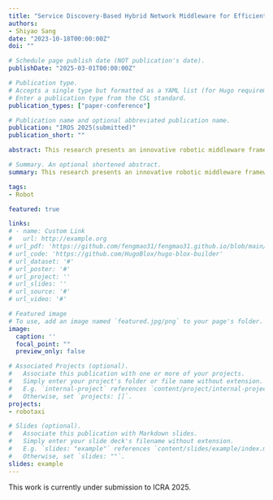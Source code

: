 ```yaml
---
title: "Service Discovery-Based Hybrid Network Middleware for Efficient Communication in Distributed Robotic Systems"
authors:
- Shiyao Sang
date: "2023-10-18T00:00:00Z"
doi: ""

# Schedule page publish date (NOT publication's date).
publishDate: "2025-03-01T00:00:00Z"

# Publication type.
# Accepts a single type but formatted as a YAML list (for Hugo requirements).
# Enter a publication type from the CSL standard.
publication_types: ["paper-conference"]

# Publication name and optional abbreviated publication name.
publication: "IROS 2025(submitted)"
publication_short: ""

abstract: This research presents an innovative robotic middleware framework that enhances communication efficiency, stability, and determinacy in distributed robotic operating systems.

# Summary. An optional shortened abstract.
summary: This research presents an innovative robotic middleware framework that enhances communication efficiency, stability, and determinacy in distributed robotic operating systems.

tags:
- Robot

featured: true

links:
# - name: Custom Link
#   url: http://example.org
# url_pdf: 'https://github.com/fengmao31/fengmao31.github.io/blob/main/content/publication/thesis_education_robot/ieeeconf_rimaos2c_draft.pdf'
# url_code: 'https://github.com/HugoBlox/hugo-blox-builder'
# url_dataset: '#'
# url_poster: '#'
# url_project: ''
# url_slides: ''
# url_source: '#'
# url_video: '#'

# Featured image
# To use, add an image named `featured.jpg/png` to your page's folder. 
image:
  caption: ''
  focal_point: ""
  preview_only: false

# Associated Projects (optional).
#   Associate this publication with one or more of your projects.
#   Simply enter your project's folder or file name without extension.
#   E.g. `internal-project` references `content/project/internal-project/index.md`.
#   Otherwise, set `projects: []`.
projects:
- robotaxi

# Slides (optional).
#   Associate this publication with Markdown slides.
#   Simply enter your slide deck's filename without extension.
#   E.g. `slides: "example"` references `content/slides/example/index.md`.
#   Otherwise, set `slides: ""`.
slides: example
---
```


This work is currently under submission to ICRA 2025.

<!-- This work is driven by the results in my [previous paper](/publication/conference-paper/) on LLMs.

{{% callout note %}}
Create your slides in Markdown - click the *Slides* button to check out the example.
{{% /callout %}}

Add the publication's **full text** or **supplementary notes** here. You can use rich formatting such as including [code, math, and images](https://docs.hugoblox.com/content/writing-markdown-latex/). -->
